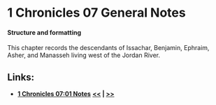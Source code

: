 # 1 Chronicles 07 General Notes #

#### Structure and formatting ####

This chapter records the descendants of Issachar, Benjamin, Ephraim, Asher, and Manasseh living west of the Jordan River.

## Links: ##

* __[1 Chronicles 07:01 Notes](./01.md)__
__[<<](../06/intro.md) | [>>](../08/intro.md)__